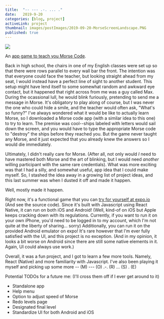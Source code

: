 ```yaml
---
title:  "-- --- .-. ... ."
date:   2019-9-20
categories: [blog, project]
activeLink: project
thumbnail: images/postImages/2019-09-20-MorseScreenLandscape.PNG
published: true
---
```


<div><img src="{{site.baseurl}}/images/postImages/2019-09-20-MorseScreen.PNG"></div>

An [app game to teach you Morse Code](expo.io/@artliu/learn-morse).

Back in high school, the chairs in one of my English classes were set up so that there were rows parallel to every wall bar the front. The intention was that everyone could face the teacher, but looking straight ahead from my seat, I would instead have a perfect line of sight to another student. This setup might have lend itself to some somewhat random and awkward eye contact, but it happened that right across from me was a guy called Max. During the ocassional lull, he would blink furiously, pretending to send me a message in Morse. It's obligatory to play along of course, but I was never the one who could hide a smile, and the teacher would often ask, "What's so funny?" I've always wondered what it would be like to actually learn Morse, so I downloaded a Morse code app (with a similar idea to this one) to try to learn. The premise was cool--ships labeled with letters would sail down the screen, and you would have to type the appropriate Morse code to "destroy" the ships before they reached you. But the game never taught any Morse, and it just expected that you already knew the answers so I would die immediately.

Ultimately, I didn't really care for Morse. (After all, not only would _I_ need to have mastered both Morse and the art of blinking, but I would need _another_ willing participant with the same rare credentials). What was more exciting was that I had a silly, and somewhat useful, app idea that I could make myself. So, I stashed the idea away in a growing list of project ideas, and this last summer was when I dusted it off and made it happen.

Well, mostly made it happen.

Right now, it's a functional game that you can [try for yourself at expo.io](expo.io/@artliu/learn-morse) (And see the source code). Since it's built with Javascript using React Native, it can run on both iOS and Android! (Well, kind-of on iOS but Apple keeps cracking down with its regulations. Currently, if you want to run it on your own iPhone, you'd need to be logged in to my account, which I'm not quite at the liberty of sharing... sorry) Additionally, you can run it on the provided Android emulator on expo! It's rare however that I'm ever fully satisfied with the UI, and this project is no exception. (And in my opinion, it looks a bit worse on Android since there are still some native elements in it. Again, UI could always use work.)

Overall, it was a fun project, and I got to learn a few more tools. Namely, React (Native) and more familiarity with Javascript. I've also been playing it myself and picking up some more -- (M) --- (O) .-. (R) ... (S) . (E)


Potential TODOs for a future me: (I'll cross them off if I ever get around to it)
* Standalone app
* Help menu
* Option to adjust speed of Morse
* Redo levels page
* Designated final level
* Standardize UI for both Android and iOS